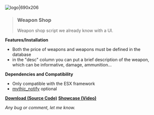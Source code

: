 ![logo|690x206](upload://bZy6izi1k3sZM2YjOBHRDMJl42X.png)
><h3>Weapon Shop</h3>
>Weapon shop script we already know with a UI.

**Features/Installation**
- Both the price of weapons and weapons must be defined in the database
- in the "desc" column you can put a brief description of the weapon, which can be informative, damage, ammunition...

**Dependencies and Compatibility**
- Only compatible with the ESX framework 
- [mythic_notify](https://github.com/wowpanda/mythic_notify) optional

[**Download (Source Code)**](https://github.com/timmaia/fakeplate)
[**Showcase (Video)**](https://i.imgur.com/xbGl6Rs.mp4)

*Any bug or comment, let me know.*
